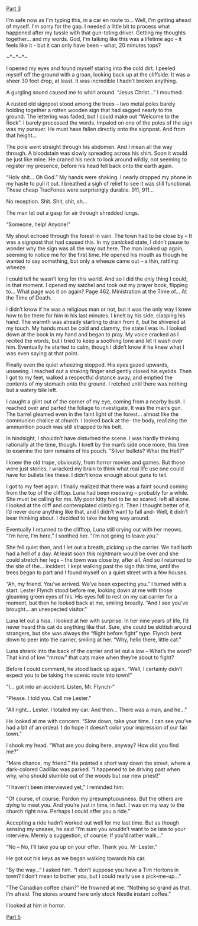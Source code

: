 [Part 3](https://www.reddit.com/r/nosleep/comments/uvghea/i_accepted_a_job_offer_from_a_strange_man_i/)

I'm safe now as I'm typing this, in a car en route to... Well, I'm getting ahead of myself. I'm sorry for the gap. I needed a little bit to process what happened after my tussle with that gun-toting driver. Getting my thoughts together... and my words. God, I'm talking like this was a lifetime ago - it feels like it - but it can only have been - what, 20 minutes tops?

\~\*\~\*\~\*\~

I opened my eyes and found myself staring into the cold dirt. I peeled myself off the ground with a groan, looking back up at the cliffside. It was a sheer 30 foot drop, at least. It was incredible I hadn’t broken anything.

A gurgling sound caused me to whirl around. “Jesus Christ…” I mouthed.

A rusted old signpost stood among the trees – two metal poles barely holding together a rotten wooden sign that had sagged nearly to the ground. The lettering was faded, but I could make out “Welcome to the Rock”. I barely processed the words. Impaled on one of the poles of the sign was my pursuer. He must have fallen directly onto the signpost. And from that height…

The pole went straight through his abdomen. And I mean all the way through. A bloodstain was slowly spreading across his shirt. Soon it would be just like mine. He craned his neck to look around wildly, not seeming to register my presence, before his head fell back onto the earth again.

“Holy shit… Oh God.” My hands were shaking. I nearly dropped my phone in my haste to pull it out. I breathed a sigh of relief to see it was still functional. These cheap TracFones were surprisingly durable. 911, 911…

No reception. Shit. Shit, shit, sh…

The man let out a gasp for air through shredded lungs.

“Someone, help! Anyone!”

My shout echoed through the forest in vain. The town had to be close by – It was a signpost that had caused this. In my panicked state, I didn’t pause to wonder why the sign was all the way out here. The man looked up again, seeming to notice me for the first time. He opened his mouth as though he wanted to say something, but only a wheeze came out – a thin, rattling wheeze.

I could tell he wasn’t long for this world. And so I did the only thing I could, in that moment. I opened my satchel and took out my prayer book, flipping to… What page was it on again? Page 462. Ministration at the Time of… At the Time of Death.

I didn’t know if he was a religious man or not, but it was the only way I knew how to be there for him in his last minutes. I knelt by his side, clasping his hand. The warmth was already starting to drain from it, but he shivered at my touch. My hands must be cold and clammy, the state I was in. I looked down at the book in my hand and began to pray. My voice cracked as I recited the words, but I tried to keep a soothing tone and let it wash over him. Eventually he started to calm, though I didn’t know if he knew what I was even saying at that point.

Finally even the quiet wheezing stopped. His eyes gazed upwards, unseeing. I reached out a shaking finger and gently closed his eyelids. Then I got to my feet, walked a respectful distance away, and emptied the contents of my stomach onto the ground. I retched until there was nothing but a watery bile left.

I caught a glint out of the corner of my eye, coming from a nearby bush. I reached over and parted the foliage to investigate. It was the man’s gun. The barrel gleamed even in the faint light of the forest… almost like the communion chalice at church. I looked back at the- the body, realizing the ammunition pouch was still strapped to his belt.

In hindsight, I shouldn’t have disturbed the scene. I was hardly thinking rationally at the time, though. I knelt by the man’s side once more, this time to examine the torn remains of his pouch. “Silver bullets? What the Hell?”

I knew the old trope, obviously, from horror movies and games. But those were just stories. I wracked my brain to think what real life use one could have for bullets like these. I didn’t know enough about guns to tell.

I got to my feet again. I finally realized that there was a faint sound coming from the top of the clifftop. Luna had been meowing – probably for a while. She must be calling for me. My poor kitty had to be so scared, left all alone. I looked at the cliff and contemplated climbing it. Then I thought better of it. I’d never done anything like that, and I didn’t want to fall and- Well, it didn’t bear thinking about. I decided to take the long way around.

Eventually I returned to the clifftop, Luna still crying out with her meows. “I’m here, I’m here,” I soothed her. “I’m not going to leave you.”

She fell quiet then, and I let out a breath, picking up the carrier. We had both had a hell of a day. At least soon this nightmare would be over and she could stretch her legs – the town was close by, after all. And so I returned to the site of the… incident. I kept walking past the sign this time, until the trees began to part and I found myself on a quiet street with a few houses.

“Ah, my friend. You’ve arrived. We’ve been expecting you.” I turned with a start. Lester Flynch stood before me, looking down at me with those gleaming green eyes of his. His eyes fell to rest on my cat carrier for a moment, but then he looked back at me, smiling broadly. “And I see you’ve brought… an unexpected visitor.”

Luna let out a hiss. I looked at her with surprise. In her nine years of life, I’d never heard this cat do anything like that. Sure, she could be skittish around strangers, but she was always the “flight before fight” type. Flynch bent down to peer into the carrier, smiling at her. “Why, hello there, little cat.”

Luna shrank into the back of the carrier and let out a low – What’s the word? That kind of low “mrrow” that cats make when they’re about to fight?

Before I could comment, he stood back up again. “Well, I certainly didn’t expect you to be taking the scenic route into town!”

“I… got into an accident. Listen, Mr. Flynch-“

“Please. I told you. Call me Lester.”

“All right… Lester. I totaled my car. And then… There was a man, and he…”

He looked at me with concern. “Slow down, take your time. I can see you’ve had a bit of an ordeal. I do hope it doesn’t color your impression of our fair town.”

I shook my head. “What are you doing here, anyway? How did you find me?”

“Mere chance, my friend.” He pointed a short way down the street, where a dark-colored Cadillac was parked. “I happened to be driving past when why, who should stumble out of the woods but our new priest!”

“I haven’t been interviewed yet,” I reminded him.

“Of course, of course. Pardon my presumptuousness. But the others are *dying* to meet you. And you’re just in time, in fact. I was on my way to the church right now. Perhaps I could offer you a ride.”

Accepting a ride hadn’t worked out well for me last time. But as though sensing my unease, he said “I’m sure you wouldn’t want to be late to your interview. Merely a suggestion, of course. If you’d rather walk…”

“No – No, I’ll take you up on your offer. Thank you, M- Lester.”

He got out his keys as we began walking towards his car.

“By the way…” I asked him. “I don’t suppose you have a Tim Hortons in town? I don’t mean to bother you, but I could really use a pick-me-up…”

“The Canadian coffee chain?” He frowned at me. “Nothing so grand as that, I’m afraid. The stores around here only stock Nestle instant coffee.”

I looked at him in horror.

[Part 5](https://www.reddit.com/r/nosleep/comments/vaey9z/theres_something_not_quite_right_about_lester/)